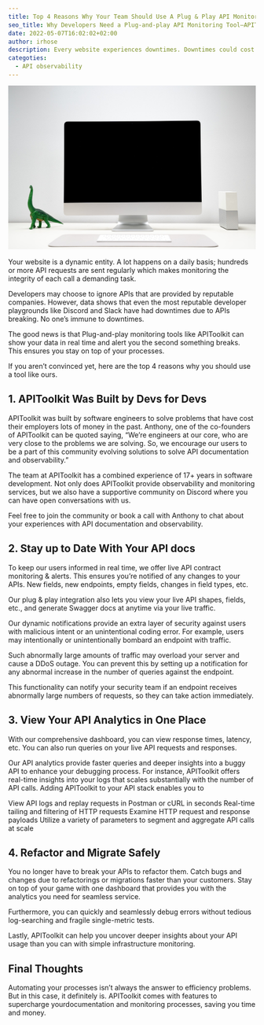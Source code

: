 ```yaml
---
title: Top 4 Reasons Why Your Team Should Use A Plug & Play API Monitoring Tool — APIToolkit.io
seo_title: Why Developers Need a Plug-and-play API Monitoring Tool—APIToolkit
date: 2022-05-07T16:02:02+02:00
author: irhose
description: Every website experiences downtimes. Downtimes could cost thousands of dollars in losses. APIToolkit ensures you’re notified the moment an API breaks
categoties:
  - API observability
---
```


![a stock computer image](image1.jpg)

Your website is a dynamic entity. A lot happens on a daily basis; hundreds or more API requests are sent regularly which makes monitoring the integrity of each call a demanding task.

Developers may choose to ignore APIs that are provided by reputable companies. However, data shows that even the most reputable developer playgrounds like Discord and Slack have had downtimes due to APIs breaking. No one’s immune to downtimes.

The good news is that Plug-and-play monitoring tools like APIToolkit can show your data in real time and alert you the second something breaks. This ensures you stay on top of your processes.

If you aren’t convinced yet, here are the top 4 reasons why you should use a tool like ours.

## 1. APIToolkit Was Built by Devs for Devs
APIToolkit was built by software engineers to solve problems that have cost their employers lots of money in the past. Anthony, one of the co-founders of APIToolkit can be quoted saying, “We’re engineers at our core, who are very close to the problems we are solving. So, we encourage our users to be a part of this community evolving solutions to solve API documentation and observability.”

The team at APIToolkit has a combined experience of 17+ years in software development. Not only does APIToolkit provide observability and monitoring services, but we also have a supportive community on Discord where you can have open conversations with us. 

Feel free to join the community or book a call with Anthony to chat about your experiences with API documentation and observability.

## 2. Stay up to Date With Your API docs
To keep our users informed in real time, we offer live API contract monitoring & alerts. This ensures you’re notified of any changes to your APIs. New fields, new endpoints, empty fields, changes in field types, etc.

Our plug & play integration also lets you view your live API shapes, fields, etc., and generate Swagger docs at anytime via your live traffic.

Our dynamic notifications provide an extra layer of security against users with malicious intent or an unintentional coding error. For example, users may intentionally or unintentionally bombard an endpoint with traffic. 

Such abnormally large amounts of traffic may overload your server and cause a DDoS outage. You can prevent this by setting up a notification for any abnormal increase in the number of queries against the endpoint. 

This functionality can notify your security team if an endpoint receives abnormally large numbers of requests, so they can take action immediately.

## 3. View Your API Analytics in One Place
With our comprehensive dashboard, you can view response times, latency, etc. You can also run queries on your live API requests and responses.

Our API analytics provide faster queries and deeper insights into a buggy API to enhance your debugging process. For instance, APIToolkit offers real-time insights into your logs that scales substantially with the number of API calls. Adding APIToolkit to your API stack enables you to

View API logs and replay requests in Postman or cURL in seconds
Real-time tailing and filtering of HTTP requests
Examine HTTP request and response payloads
Utilize a variety of parameters to segment and aggregate API calls at scale

## 4. Refactor and Migrate Safely
You no longer have to break your APIs to refactor them. Catch bugs and changes due to refactorings or migrations faster than your customers. Stay on top of your game with one dashboard that provides you with the analytics you need for seamless service.

Furthermore, you can quickly and seamlessly debug errors without tedious log-searching and fragile single-metric tests.

Lastly, APIToolkit can help you uncover deeper insights about your API usage than you can with simple infrastructure monitoring.

## Final Thoughts
Automating your processes isn’t always the answer to efficiency problems. But in this case, it definitely is. APIToolkit comes with features to supercharge yourdocumentation and monitoring processes, saving you time and money.
